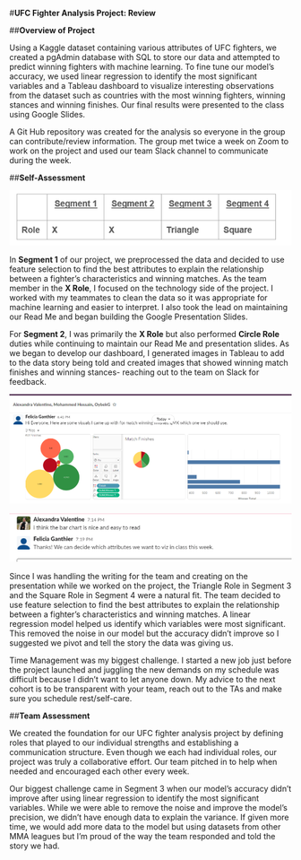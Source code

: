 #**UFC Fighter Analysis Project: Review**

##**Overview of Project**

Using a Kaggle dataset containing various attributes of UFC fighters, we created a pgAdmin database with SQL to store our data and attempted to predict winning fighters with machine learning. To fine tune our model’s accuracy, we used linear regression to identify the most significant variables and a Tableau dashboard to visualize interesting observations from the dataset such as countries with the most winning fighters, winning stances and winning finishes. Our final results were presented to the class using Google Slides. 

A Git Hub repository was created for the analysis so everyone in the group can contribute/review information.  The group met twice a week on Zoom to work on the project and used our team Slack channel to communicate during the week. 

##**Self-Assessment**

![Self Assessment Roles](https://github.com/FeliciaGanthier/UFC-Analysis/blob/main/Self%20Assement%20Roles.png)

In **Segment 1** of our project, we preprocessed the data and decided to use feature selection to find the best attributes to explain the relationship between a fighter’s characteristics and winning matches.  As the team member in the **X Role**, I focused on the technology side of the project. I worked with my teammates to clean the data so it was appropriate for machine learning and easier to interpret. 
I also took the lead on maintaining our Read Me and began building the Google Presentation Slides. 

For **Segment 2**, I was primarily the **X Role** but also performed **Circle Role** duties while continuing to maintain our Read Me and presentation slides.  As we began to develop our dashboard, I generated images in Tableau to add to the data story being told and created images that showed winning match finishes and winning stances- reaching out to the team on Slack for feedback. 

![Image 1.10 Slack Convo A](https://github.com/FeliciaGanthier/UFC-Analysis/blob/main/1.10%20Slack%20Convo%20A.png)

![Image 1.10 Slack Convo C](https://github.com/FeliciaGanthier/UFC-Analysis/blob/main/1.10%20Slack%20Convo%20C.png)

Since I was handling the writing for the team and creating on the presentation while we worked on the project, the Triangle Role in Segment 3 and the Square Role in Segment 4 were a natural fit. The team decided to use feature selection to find the best attributes to explain the relationship between a fighter’s characteristics and winning matches. A linear regression model helped us identify which variables were most significant. This removed the noise in our model but the accuracy didn’t improve so I suggested we pivot and tell the story the data was giving us. 

Time Management was my biggest challenge. I started a new job just before the project launched and juggling the new demands on my schedule was difficult because I didn’t want to let anyone down. My advice to the next cohort is to be transparent with your team, reach out to the TAs and make sure you schedule rest/self-care.

##**Team Assessment**

We created the foundation for our UFC fighter analysis project by defining roles that played to our individual strengths and establishing a communication structure. Even though we each had individual roles, our project was truly a collaborative effort. Our team pitched in to help when needed and encouraged each other every week.

Our biggest challenge came in Segment 3 when our model’s accuracy didn’t improve after using linear regression to identify the most significant variables.  While we were able to remove the noise and improve the model’s precision, we didn’t have enough data to explain the variance.  If given more time, we would add more data to the model but using datasets from other MMA leagues but I’m proud of the way the team responded and told the story we had. 
